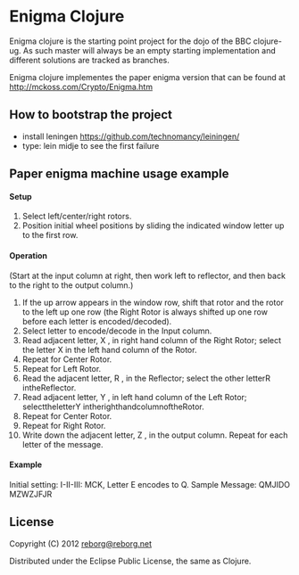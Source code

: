 # Enigma Clojure

Enigma clojure is the starting point project for the dojo of the BBC clojure-ug. As such master will always be an empty starting implementation and different solutions are tracked as branches.

Enigma clojure implementes the paper enigma version that can be found at http://mckoss.com/Crypto/Enigma.htm

## How to bootstrap the project
* install leningen https://github.com/technomancy/leiningen/
* type: lein midje to see the first failure

## Paper enigma machine usage example

#### Setup
1. Select left/center/right rotors.
2. Position initial wheel positions by sliding the indicated window letter up to the first row.
#### Operation
(Start at the input column at right, then work left to reflector, and then back to the right to the output column.)
1. If the up arrow appears in the window row, shift that rotor and the rotor to the left up one row (the Right Rotor is always shifted up one row before each letter is encoded/decoded).
2. Select letter to encode/decode in the Input column.
3. Read adjacent letter, X , in right hand column of the Right Rotor; select the letter X in the left hand column of the Rotor.
4. Repeat for Center Rotor.
5. Repeat for Left Rotor.
6. Read the adjacent letter, R , in the Reflector; select the other letterR intheReflector.
7. Read adjacent letter, Y , in left hand column of the Left Rotor; selecttheletterY intherighthandcolumnoftheRotor.
8. Repeat for Center Rotor.
9. Repeat for Right Rotor.
10. Write down the adjacent letter, Z , in the output column. Repeat for each letter of the message.
#### Example
Initial setting: I-II-III: MCK, Letter E encodes to Q. Sample Message: QMJIDO MZWZJFJR

## License

Copyright (C) 2012 reborg@reborg.net

Distributed under the Eclipse Public License, the same as Clojure.
